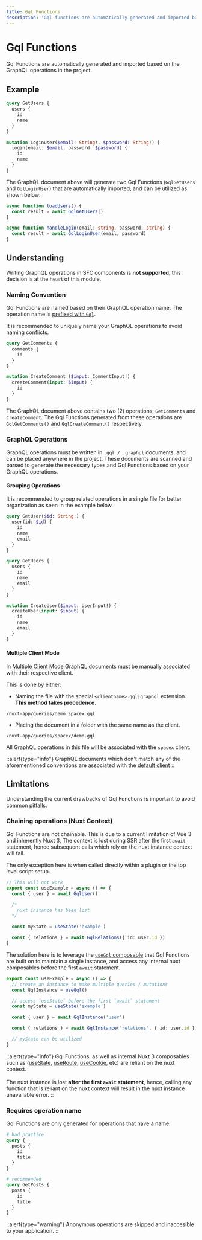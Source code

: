 ```yaml
---
title: Gql Functions
description: 'Gql functions are automatically generated and imported based on your GraphQL operations.'
---
```


# Gql Functions

Gql Functions are automatically generated and imported based on the GraphQL operations in the project.

## Example

```graphql [example.gql]
query GetUsers {
  users {
    id
    name
  }
}

mutation LoginUser($email: String!, $password: String!) {
  login(email: $email, password: $password) {
    id
    name
  }
}
```

The GraphQL document above will generate two Gql Functions (`GqlGetUsers` and `GqlLoginUser`) that are automatically imported, and can be utilized as shown below:

```ts
async function loadUsers() {
  const result = await GqlGetUsers()
}

async function handleLogin(email: string, password: string) {
  const result = await GqlLoginUser(email, password)
}
```

## Understanding

Writing GraphQL operations in SFC components is **not supported**, this decision is at the heart of this module.

### Naming Convention

Gql Functions are named based on their GraphQL operation name. The operation name is [prefixed with `Gql`](configuration#functionprefix). 

It is recommended to uniquely name your GraphQL operations to avoid naming conflicts.

```graphql [example.gql]
query GetComments {
  comments {
    id
  }
}

mutation CreateComment ($input: CommentInput!) {
  createComment(input: $input) {
    id
  }
}
```

The GraphQL document above contains two (2) operations, `GetComments` and `CreateComment`. The Gql Functions generated from these operations are `GqlGetComments()` and `GqlCreateComment()` respectively.

### GraphQL Operations

GraphQL operations must be written in `.gql / .graphql` documents, and can be placed anywhere in the project. These documents are scanned and parsed to generate the necessary types and Gql Functions based on your GraphQL operations.

#### Grouping Operations

It is recommended to group related operations in a single file for better organization as seen in the example below.

```graphql [queries/user.gql]
query GetUser($id: String!) {
  user(id: $id) {
    id
    name
    email
  }
}

query GetUsers {
  users {
    id
    name
    email
  }
}

mutation CreateUser($input: UserInput!) {
  createUser(input: $input) {
    id
    name
    email
  }
}
```

#### Multiple Client Mode

In [Multiple Client Mode](/advanced/multiple-clients#multiple-client-mode) GraphQL documents must be manually associated with their respective client.

<!-- This is done by either naming the file with the special `<clientname>.gql|graphql` extension or by placing the document in a folder with the same name as the client. -->

This is done by either:

- Naming the file with the special `<clientname>.gql|graphql` extension. **This method takes precedence.**

```
/nuxt-app/queries/demo.spacex.gql
```

- Placing the document in a folder with the same name as the client.

```
/nuxt-app/queries/spacex/demo.gql
```

All GraphQL operations in this file will be associated with the `spacex` client.

::alert{type="info"}
GraphQL documents which don't match any of the aforementioned conventions are associated with the [default client](/advanced/multiple-clients#default-client)
::

## Limitations

Understanding the current drawbacks of Gql Functions is important to avoid common pitfalls.

### Chaining operations (Nuxt Context)

Gql Functions are not chainable. This is due to a current limitation of Vue 3 and inherently Nuxt 3, The context is lost during SSR after the first `await` statement, hence subsequent calls which rely on the nuxt instance context will fail.

The only exception here is when called directly within a plugin or the top level script setup.

```ts [Invalid approach]
// This will not work
export const useExample = async () => {
  const { user } = await GqlUser()

  /* 
    nuxt instance has been lost
  */

  const myState = useState('example')

  const { relations } = await GqlRelations({ id: user.id })
}
```

The solution here is to leverage the [`useGql` composable](/getting-started/composables#usegql) that Gql Functions are built on to maintain a single instance, and access any internal nuxt composables before the first `await` statement.

```ts [Recommended approach]
export const useExample = async () => {
  // create an instance to make multiple queries / mutations
  const GqlInstance = useGql()

  // access `useState` before the first `await` statement
  const myState = useState('example')

  const { user } = await GqlInstance('user')

  const { relations } = await GqlInstance('relations', { id: user.id })

  // myState can be utilized
}
```

::alert{type="info"}
Gql Functions, as well as internal Nuxt 3 composables such as ([useState](https://v3.nuxtjs.org/api/composables/use-state), [useRoute](https://v3.nuxtjs.org/api/composables/use-route), [useCookie](https://v3.nuxtjs.org/api/composables/use-cookie), etc) are reliant on the nuxt context.<br><br> The nuxt instance is lost **after the first `await` statement**, hence, calling any function that is reliant on the nuxt context will result in the nuxt instance unavailable error.
::

### Requires operation name

Gql Functions are only generated for operations that have a name.

```graphql [queries/posts.gql]
# bad practice
query {
  posts {
    id
    title
  }
}

# recommended
query GetPosts {
  posts {
    id
    title
  }
}
```

::alert{type="warning"}
Anonymous operations are skipped and inaccesible to your application.
::


